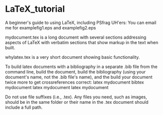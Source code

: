 LaTeX_tutorial
==============

A beginner's guide to using LaTeX, including PSfrag
UH'ers: You can email me for examplefig1.eps and examplefig2.eps

mydocument.tex is a long document with several sections addressing aspects of LaTeX with verbatim sections that 
show markup in the text when built.

whylatex.tex is a very short document showing basic functionality.

To build latex documents with a bibliography in a separate .bib file from the command line, build the document, build the bibliography (using your document's name, not the .bib file's name), and the build your document twice more to get crossreferences correct:
latex mydocument
bibtex mydocument
latex mydocument
latex mydocument

Do not use file suffixes (i.e., .tex). Any files you need, such as images, should be in the same folder or their name in the .tex document should include a full path.
